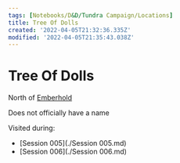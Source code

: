 ```yaml
---
tags: [Notebooks/D&D/Tundra Campaign/Locations]
title: Tree Of Dolls
created: '2022-04-05T21:32:36.335Z'
modified: '2022-04-05T21:35:43.038Z'
---
```


# Tree Of Dolls

North of [Emberhold](./Emberhold.md)

Does not officially have a name

Visited during:
- [Session 005](./Session 005.md)
- [Session 006](./Session 006.md)
